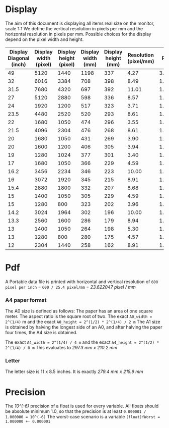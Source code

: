 # Display

The aim of this document is displaying all items real size on the monitor, scale 1:1 We define the vertical resolution in pixels per mm and the horizontal resolution in pixels per mm. Possible choices for the display depend on the pixel width and height.

| Display Diagonal (inch) | Display width (pixel) | Display height (pixel) | Display width (mm) | Display height (mm) | Resolution (pixel/mm) | Ratio |
|-------------------------|-----------------------|------------------------|--------------------|---------------------|-----------------------|-------|
| 49   | 5120 | 1440 | 1198 |  337 |  4.27 | 3.5556 |
| 32   | 6016 | 3384 |  708 |  398 |  8.49 | 1.7778 |
| 31.5 | 7680 | 4320 |  697 |  392 | 11.01 | 1.7778 |
| 27   | 5120 | 2880 |  598 |  336 |  8.57 | 1.7778 |
| 24   | 1920 | 1200 |  517 |  323 |  3.71 | 1.6000 |
| 23.5 | 4480 | 2520 |  520 |  293 |  8.61 | 1.7778 |
| 22   | 1680 | 1050 |  474 |  296 |  3.55 | 1.6000 |
| 21.5 | 4096 | 2304 |  476 |  268 |  8.61 | 1.7778 |
| 20   | 1680 | 1050 |  431 |  269 |  3.90 | 1.6000 |
| 20   | 1600 | 1200 |  406 |  305 |  3.94 | 1.3333 |
| 19   | 1280 | 1024 |  377 |  301 |  3.40 | 1.2500 |
| 17   | 1680 | 1050 |  366 |  229 |  4.59 | 1.6000 |
| 16.2 | 3456 | 2234 |  346 |  223 | 10.00 | 1.5470 |
| 16   | 3072 | 1920 |  345 |  215 |  8.91 | 1.6000 |
| 15.4 | 2880 | 1800 |  332 |  207 |  8.68 | 1.6000 |
| 15   | 1400 | 1050 |  305 |  229 |  4.59 | 1.3333 |
| 15   | 1280 |  800 |  323 |  202 |  3.96 | 1.6000 |
| 14.2 | 3024 | 1964 |  302 |  196 | 10.00 | 1.5397 |
| 13.3 | 2560 | 1600 |  286 |  179 |  8.94 | 1.6000 |
| 13   | 1400 | 1050 |  264 |  198 |  5.30 | 1.3333 |
| 13   | 1280 |  800 |  280 |  175 |  4.57 | 1.6000 |
| 12   | 2304 | 1440 |  258 |  162 |  8.91 | 1.6000 |

# Pdf

A Portable data file is printed with horizontal and vertical resolution of `600 pixel per inch` = `600 / 25.4 pixel/mm` = *23.622047 pixel / mm*

### A4 paper format

The A0 size is defined as follows:
The paper has an area of one square meter. The aspect ratio is the square root of two.
The exact `A0_width = 2^(1/4)` m and the exact `A0_height = 2^(1/2) * 2^(1/4) / 2 m`
The A1 size is obtained by halving the longest side of an A0, and after halving the paper four times, the A4 size is obtained.

The exact `A4_width = 2^(1/4) / 4 m` and the exact `A4_height = 2^(1/2) * 2^(1/4) / 8 m`
This evaluates to *297.3 mm x 210.2 mm*

### Letter

The letter size is 11 x 8.5 inches. It is exactly *279.4 mm x  215.9 mm*

# Precision

The *10^(-6)* precision of a float is used for every variable. All floats should be absolute minimum 1.0, so that the precision is at least `0.000001 / 1.000000 = 10^(-6)`
The worst-case scenario is a variable `(float)fWorst = 1.000000 +- 0.000001`

